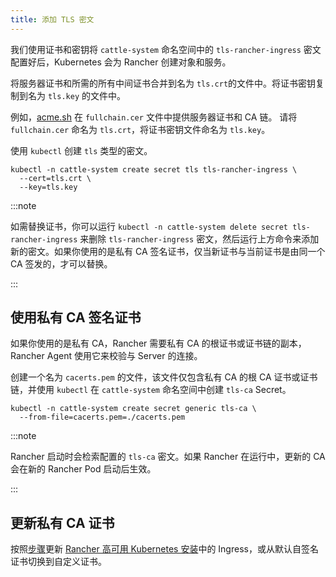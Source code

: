 ```yaml
---
title: 添加 TLS 密文
---
```


我们使用证书和密钥将 `cattle-system` 命名空间中的 `tls-rancher-ingress` 密文配置好后，Kubernetes 会为 Rancher 创建对象和服务。

将服务器证书和所需的所有中间证书合并到名为 `tls.crt`的文件中。将证书密钥复制到名为 `tls.key` 的文件中。

例如，[acme.sh](https://acme.sh) 在 `fullchain.cer` 文件中提供服务器证书和 CA 链。
请将 `fullchain.cer` 命名为 `tls.crt`，将证书密钥文件命名为 `tls.key`。

使用 `kubectl` 创建 `tls` 类型的密文。

```
kubectl -n cattle-system create secret tls tls-rancher-ingress \
  --cert=tls.crt \
  --key=tls.key
```

:::note

如需替换证书，你可以运行 `kubectl -n cattle-system delete secret tls-rancher-ingress` 来删除 `tls-rancher-ingress` 密文，然后运行上方命令来添加新的密文。如果你使用的是私有 CA 签名证书，仅当新证书与当前证书是由同一个 CA 签发的，才可以替换。

:::

## 使用私有 CA 签名证书

如果你使用的是私有 CA，Rancher 需要私有 CA 的根证书或证书链的副本，Rancher Agent 使用它来校验与 Server 的连接。

创建一个名为 `cacerts.pem` 的文件，该文件仅包含私有 CA 的根 CA 证书或证书链，并使用 `kubectl` 在 `cattle-system` 命名空间中创建 `tls-ca` Secret。

```
kubectl -n cattle-system create secret generic tls-ca \
  --from-file=cacerts.pem=./cacerts.pem
```

:::note

Rancher 启动时会检索配置的 `tls-ca` 密文。如果 Rancher 在运行中，更新的 CA 会在新的 Rancher Pod 启动后生效。

:::

## 更新私有 CA 证书

按照[步骤](update-rancher-certificate.md)更新 [Rancher 高可用 Kubernetes 安装](../install-rancher.md)中的 Ingress，或从默认自签名证书切换到自定义证书。